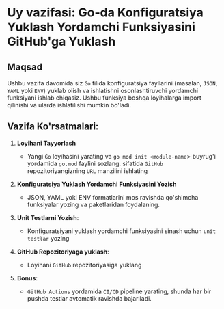 # Uy vazifasi: Go-da Konfiguratsiya Yuklash Yordamchi Funksiyasini GitHub'ga Yuklash

## Maqsad
Ushbu vazifa davomida siz `Go` tilida konfiguratsiya fayllarini (masalan, `JSON`, `YAML` yoki `ENV`) yuklab olish va ishlatishni osonlashtiruvchi yordamchi funksiyani ishlab chiqasiz. Ushbu funksiya boshqa loyihalarga import qilinishi va ularda ishlatilishi mumkin bo'ladi.

## Vazifa Ko'rsatmalari:
1. **Loyihani Tayyorlash**
    - Yangi `Go` loyihasini yarating va `go mod init <module-name`> buyrug'i yordamida `go.mod` faylini sozlang. <module-name> sifatida `GitHub` repozitoriyangizning `URL` manzilini ishlating 

2. **Konfiguratsiya Yuklash Yordamchi Funksiyasini Yozish**
    - JSON, YAML yoki ENV formatlarini mos ravishda qo'shimcha funksiyalar yozing va paketlaridan foydalaning.

3. **Unit Testlarni Yozish**:
    - Konfiguratsiyani yuklash yordamchi funksiyasini sinash uchun `unit testlar` yozing

4. **GitHub Repozitoriyaga yuklash**:
    - Loyihani `GitHub` repozitoriyasiga yuklang

5. **Bonus**:
    - `GitHub Actions` yordamida `CI/CD` pipeline yarating, shunda har bir pushda testlar avtomatik ravishda bajariladi.









 















